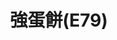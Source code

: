 ---
title: "強蛋餅(E79)"
description: "強蛋餅(E79)"
layout: shop
keywords:
  - 美食競賽
  - 台灣美食
  - 美食精選
datePublished: "2025-06-30"
dateModified: "2025-07-04"
city: "花蓮縣"
district: "花蓮市"
address: "花蓮縣花蓮市明義街E79"
phone: "0922288775"
geo: "23.97085864409738, 121.61065466838497"
google_map: "https://maps.app.goo.gl/imv7R7SK6SbX8nix5"
footinder: "https://footinder.com.tw/%E8%8A%B1%E8%93%AE%E7%B8%A3%E8%8A%B1%E8%93%AE%E5%B8%82/121700/"
official: "https://www.facebook.com/profile.php?id=100057469899289"
award:
  - name: "夜市王"
    year: "2024"
    entries:
      - nightMarket: "東大門夜市"
        food_type: "新創料理"
        rank: "第二名"

---